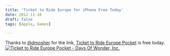 ```yaml
---
title: 'Ticket to Ride Europe for iPhone Free Today'
date: 2012-11-16
draft: false
tags: [Apple, Games]

---
```


Thanks to [@dmosher](https://twitter.com/dmosher/status/269534654267289600) for the link, [Ticket to Ride Europe Pocket](http://target.georiot.com/Proxy.ashx?grid=9646&id=6PFrOqNV4B8&offerid=162397&type=3&subid=0&tmpid=3664&RD_PARM1=https%253A%252F%252Fitunes.apple.com%252Fca%252Fapp%252Fticket-to-ride-europe-pocket%252Fid529454688%253Fmt%253D8%2526uo%253D4%2526partnerId%253D30) is free today. [![Ticket to Ride Europe Pocket - Days Of Wonder, Inc.](http://r.mzstatic.com/images/web/linkmaker/badge_appstore-lrg.gif)](http://target.georiot.com/Proxy.ashx?grid=9646&id=6PFrOqNV4B8&offerid=162397&type=3&subid=0&tmpid=3664&RD_PARM1=https%253A%252F%252Fitunes.apple.com%252Fca%252Fapp%252Fticket-to-ride-europe-pocket%252Fid529454688%253Fmt%253D8%2526uo%253D4%2526partnerId%253D30)